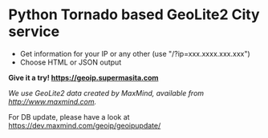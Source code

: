 # Python Tornado based GeoLite2 City service
* Get information for your IP or any other (use "/?ip=xxx.xxxx.xxx.xxx")
* Choose HTML or JSON output

**Give it a try! https://geoip.supermasita.com** 

*We use GeoLite2 data created by MaxMind, available from http://www.maxmind.com.*

For DB update, please have a look at https://dev.maxmind.com/geoip/geoipupdate/
